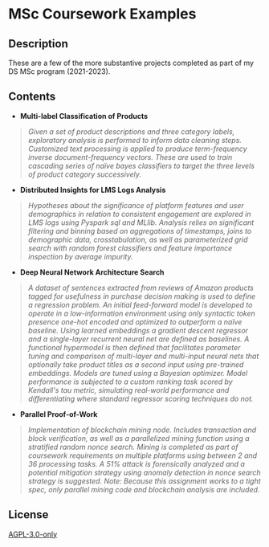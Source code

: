 # MSc Coursework Examples

## Description

These are a few of the more substantive projects completed as part of my DS MSc program (2021-2023).

## Contents

+ **Multi-label Classification of Products**

> *Given a set of product descriptions and three category labels, exploratory analysis is performed to inform data cleaning steps. Customized text processing is applied to produce term-frequency inverse document-frequency vectors. These are used to train cascading series of naïve bayes classifiers to target the three levels of product category successively.*

+ **Distributed Insights for LMS Logs Analysis**

> *Hypotheses about the significance of platform features and user demographics in relation to consistent engagement are explored in LMS logs using Pyspark sql and MLlib. Analysis relies on significant filtering and binning based on aggregations of timestamps, joins to demographic data, crosstabulation, as well as parameterized grid search with random forest classifiers and feature importance inspection by average impurity.*

+ **Deep Neural Network Architecture Search**

> *A dataset of sentences extracted from reviews of Amazon products tagged for usefulness in purchase decision making is used to define a regression problem. An initial feed-forward model is developed to operate in a low-information environment using only syntactic token presence one-hot encoded and optimized to outperform a naïve baseline. Using learned embeddings a gradient descent regressor and a single-layer recurrent neural net are defined as baselines. A functional hypermodel is then defined that facilitates parameter tuning and comparison of multi-layer and multi-input neural nets that optionally take product titles as a second input using pre-trained embeddings. Models are tuned using a Bayesian optimizer. Model performance is subjected to a custom ranking task scored by Kendall's tau metric, simulating real-world performance and differentiating where standard regressor scoring techniques do not.*

+ **Parallel Proof-of-Work**

> *Implementation of blockchain mining node. Includes transaction and block verification, as well as a parallelized mining function using a stratified random nonce search. Mining is completed as part of coursework requirements on multiple platforms using between 2 and 36 processing tasks. A 51% attack is forensically analyzed and a potential mitigation strategy using anomaly detection in nonce search strategy is suggested. Note: Because this assignment works to a tight spec, only parallel mining code and blockchain analysis are included.*

## License

[AGPL-3.0-only](https://choosealicense.com/licenses/agpl-3.0/#)